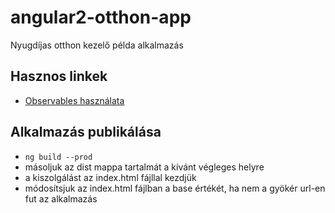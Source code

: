 # angular2-otthon-app
Nyugdíjas otthon kezelő példa alkalmazás

## Hasznos linkek
* [Observables használata](https://angular-2-training-book.rangle.io/handout/observables/using_observables.html)

## Alkalmazás publikálása
* `ng build --prod`
* másoljuk az dist mappa tartalmát a kívánt végleges helyre
* a kiszolgálást az index.html fájllal kezdjük
* módosítsjuk az index.html fájlban a base értékét, ha nem a gyökér url-en fut 
az alkalmazás
